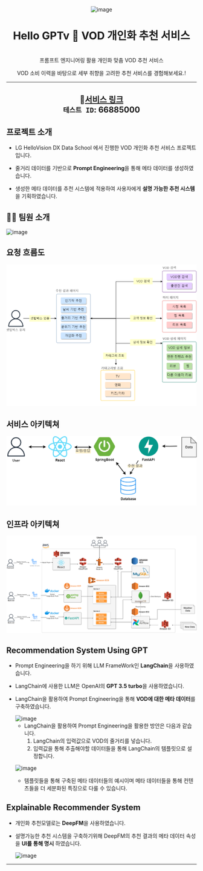 <div align="center">
  <img width="203" alt="image" src="https://github.com/LV-3/.github/assets/111716640/74553b0e-787e-4113-b25e-3908c8977dcc">




<h1> Hello GPTv 🎯  VOD 개인화 추천 서비스</h1>
<br>
 프롬프트 엔지니어링 활용 개인화 맞춤 VOD 추천 서비스
</br>

VOD 소비 이력을 바탕으로 세부 취향을 고려한 추천 서비스를 경험해보세요.!

---
🔗[서비스 링크](https://www.hellogptv.com)  
`테스트 ID`: 66885000
---

</div>

## 프로젝트 소개


  * LG HelloVision DX Data School 에서 진행한 VOD 개인화 추천 서비스 프로젝트입니다.

  * 줄거리 데이터를 기반으로 **Prompt Engineering**을 통해 메타 데이터를 생성하였습니다.
    
  * 생성한 메타 데이터를 추천 시스템에 적용하여 사용자에게 **설명 가능한 추천 시스템**을 기획하였습니다.
  

  

## 🤼‍♀️ 팀원 소개

  <img width="443" alt="image" src="https://github.com/LV-3/.github/assets/111716640/c5bd9a71-8f1c-4ef1-aee5-9649df801827">


## 요청 흐름도
![Flow chart](/figures/flowchart.png)

## 서비스 아키텍쳐
![Architecture](/figures/architecture.png)

## 인프라 아키텍쳐
![Infrastructure](/figures/infra.png)


## Recommendation System Using GPT

* Prompt Engineering을 하기 위해 LLM FrameWork인 **LangChain**을 사용하였습니다.
  
* LangChain에 사용한 LLM은 OpenAI의 **GPT 3.5 turbo**을 사용하였습니다.

* LangChain을 활용하여 Prompt Engineering을 통해 **VOD에 대한 메타 데이터**를 구축하였습니다.
  
    
  <img width="799" alt="image" src="https://github.com/LV-3/.github/assets/111716640/1625d0cc-db88-420e-8610-b31c482854f1">


  * LangChain을 활용하여 Prompt Engineering을 활용한 방안은 다음과 같습니다.
    1. LangChain의 입력값으로 VOD의 줄거리를 넣습니다.
    2. 입력값을 통해 추출해야할 데이터들을 통해 LangChain의 템플릿으로 설정합니다.
       

  ![image](https://github.com/LV-3/.github/assets/111716640/0dd08494-3983-4259-9087-1d720e5ce162)

  * 템플릿들을 통해 구축된 메타 데이터들의 예시이며
    메타 데이터들을 통해 컨텐츠들을 더 세분화된 특징으로 다룰 수 있습니다.

## Explainable Recommender System

* 개인화 추천모델로는 **DeepFM**을 사용하였습니다.
* 설명가능한 추천 시스템을 구축하기위해 DeepFM의 추천 결과의 메타 데이터 속성을 **UI를 통해 명시** 하였습니다.

  ![image](https://github.com/LV-3/.github/assets/111716640/a0608f6a-e832-4a07-80d3-f0ae4dd2af53)









---


